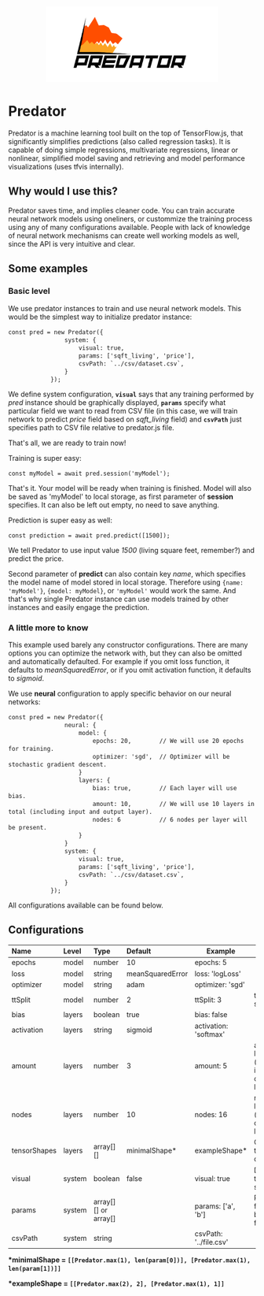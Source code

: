<p align="center">
  <img width="350" src="https://raw.githubusercontent.com/DrewJay/predator/master/logo_pred.png">
</p>

# Predator
Predator is a machine learning tool built on the top of TensorFlow.js, that significantly simplifies predictions (also called regression tasks). It is capable of doing simple regressions, multivariate regressions, linear or nonlinear, simplified model saving and retrieving and model performance visualizations (uses tfvis internally).

## Why would I use this?
Predator saves time, and implies cleaner code. You can train accurate neural network models using oneliners, or custommize the training process using any of many configurations available. People with lack of knowledge of neural network mechanisms can create well working models as well, since the API is very intuitive and clear.

## Some examples
### Basic level
We use predator instances to train and use neural network models. This would be the simplest way to initialize predator instance:
```
const pred = new Predator({
                system: {
                    visual: true,
                    params: ['sqft_living', 'price'],
                    csvPath: `../csv/dataset.csv`,
                }
            });
```
We define system configuration, <strong>`visual`</strong> says that any training performed by <i>pred</i> instance should be graphically displayed, <strong>`params`</strong> specify what particular field we want to read from CSV file (in this case, we will train network to predict <i>price</i> field based on <i>sqft_living</i> field) and <strong>`csvPath`</strong> just specifies path to CSV file relative to predator.js file.

That's all, we are ready to train now!

Training is super easy:
```
const myModel = await pred.session('myModel');
```
That's it. Your model will be ready when training is finished. Model will also be saved as 'myModel' to local storage, as first parameter of <strong>session</strong> specifies. It can also be left out empty, no need to save anything.

Prediction is super easy as well:
```
const prediction = await pred.predict([1500]);
```
We tell Predator to use input value <i>1500</i> (living square feet, remember?) and predict the price.

Second parameter of <strong>predict</strong> can also contain key <i>name</i>, which specifies the model name of model stored in local storage. Therefore using ```{name: 'myModel'}```, ```{model: myModel}```, or  ```'myModel'``` would work the same. And that's why single Predator instance can use models trained by other instances and easily engage the prediction.

### A little more to know
This example used barely any constructor configurations. There are many options you can optimize the network with, but they can also be omitted and automatically defaulted. For example if you omit loss function, it defaults to <i>meanSquaredError</i>, or if you omit activation function, it defaults to <i>sigmoid</i>.

We use <strong>neural</strong> configuration to apply specific behavior on our neural networks:
```
const pred = new Predator({
                neural: {
                    model: {
                        epochs: 20,        // We will use 20 epochs for training.
                        optimizer: 'sgd',  // Optimizer will be stochastic gradient descent.
                    }
                    layers: {
                        bias: true,        // Each layer will use bias. 
                        amount: 10,        // We will use 10 layers in total (including input and output layer).
                        nodes: 6           // 6 nodes per layer will be present.
                    }
                }
                system: {
                    visual: true,
                    params: ['sqft_living', 'price'],
                    csvPath: `../csv/dataset.csv`,
                }
            });
```
All configurations available can be found below.

## Configurations

| Name          | Level     | Type                  | Default           | Example               | Info          |
|:------------- |:----------|:----------------------|:------------------|-----------------------|---------------|
| epochs        | model     | number                | 10                | epochs: 5             |
| loss          | model     | string                | meanSquaredError  | loss: 'logLoss'       |
| optimizer     | model     | string                | adam              | optimizer: 'sgd'      |
| ttSplit       | model     | number                | 2                 | ttSplit: 3            | test-train split
| bias          | layers    | boolean               | true              | bias: false           |
| activation    | layers    | string                | sigmoid           | activation: 'softmax' |
| amount        | layers    | number                | 3                 | amount: 5             | amount of layers (includes input and output layers)
| nodes         | layers    | number                | 10                | nodes: 16             | nodes per layers (excludes output layer)
| tensorShapes  | layers    | array[][]             | minimalShape*     | exampleShape*         | Custom tensor dimensions
| visual        | system    | boolean               | false             | visual: true          | Display training statistics
| params        | system    | array[][] or array[]  |                   | params: ['a', 'b']    | Predict csv field 'b' based on field 'a'
| csvPath       | system    | string                |                   | csvPath: '../file.csv'|

<strong>*minimalShape = ```[[Predator.max(1), len(param[0])], [Predator.max(1), len(param[1])]]```</strong>

<strong>*exampleShape = ```[[Predator.max(2), 2], [Predator.max(1), 1]]```</strong>
